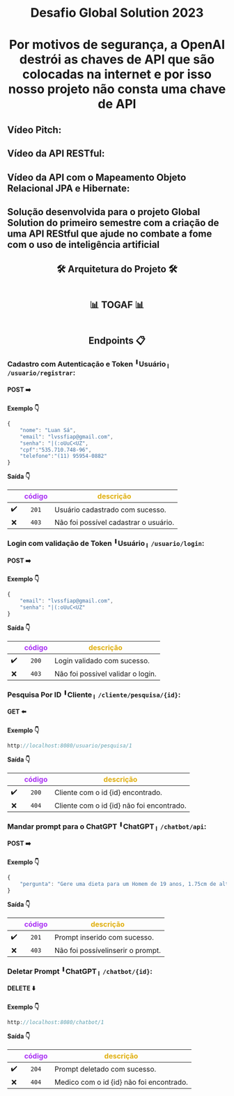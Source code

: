 <h1 align="center">Desafio Global Solution 2023</h1>

<h1 align="center">Por motivos de segurança, a OpenAI destrói as chaves de API que são colocadas na internet e por isso nosso projeto não consta uma chave de API</h1>
<h2> Vídeo Pitch: </h2>
<h2> Vídeo da API RESTful: </h2>
<h2> Vídeo da API com o Mapeamento Objeto Relacional JPA e Hibernate: </h2>

<h2> Solução desenvolvida para o projeto Global Solution do primeiro semestre com a criação de uma API REStful que ajude no combate a fome com o uso de inteligência artificial</h2>

<h2 align="center">🛠 Arquitetura do Projeto 🛠</h2>
<div align="center">
    <img height src=""/>
</div>

<h2 align="center">📊 TOGAF 📊</h2>
<div align="center">
    <img height src=""/>
</div>

<h2 align="center">Endpoints 📋</h2>

### Cadastro com Autenticação e Token ╹Usuário╷ **`/usuario/registrar`**:

#### POST ➡️

**Exemplo 👇**
```js
{
	"nome": "Luan Sá",
	"email": "lvssfiap@gmail.com",
	"senha": "|(:oUuC<UZ",
	"cpf":"535.710.748-96",
	"telefone":"(11) 95954-0882"
}
```

**Saída 👇**

|  | <font color="#aa31f5">código</font> | <font color="#e0af0d">descrição</font> |
|:------:|:------:|-----------|
✔️ | `201` | Usuário cadastrado com sucesso.
❌ | `403` | Não foi possível cadastrar o usuário.


### Login com validação de Token ╹Usuário╷ **`/usuario/login`**:

#### POST ➡️

**Exemplo 👇**
```js
{
	"email": "lvssfiap@gmail.com",
	"senha": "|(:oUuC<UZ"
}
```

**Saída 👇**

|  | <font color="#aa31f5">código</font> | <font color="#e0af0d">descrição</font> |
|:------:|:------:|-----------|
| ✔️ | `200` | Login validado com sucesso.
| ❌ | `403` | Não foi possivel validar o login.


### Pesquisa Por ID ╹Cliente╷ **`/cliente/pesquisa/{id}`**:

#### GET ⬅️

**Exemplo 👇**
```js
http://localhost:8080/usuario/pesquisa/1
```

**Saída 👇**

|  | <font color="#aa31f5">código</font> | <font color="#e0af0d">descrição</font> |
|:------:|:------:|-----------|
| ✔️ | `200` | Cliente com o id {id} encontrado.
| ❌ | `404` | Cliente com o id {id} não foi encontrado.


### Mandar prompt para o ChatGPT ╹ChatGPT╷ **`/chatbot/api`**:

#### POST ➡️

**Exemplo 👇**
```js
{
	"pergunta": "Gere uma dieta para um Homem de 19 anos, 1.75cm de altura, 85 kg, que não prática nenhuma atividade física",
}
```

**Saída 👇**

|  | <font color="#aa31f5">código</font> | <font color="#e0af0d">descrição</font> |
|:------:|:------:|-----------|
✔️ | `201` | Prompt inserido com sucesso.
❌ | `403` | Não foi possívelinserir o prompt.

### Deletar Prompt ╹ChatGPT╷ **`/chatbot/{id}`**:

#### DELETE ⬇️

**Exemplo 👇**
```js
http://localhost:8080/chatbot/1
```

**Saída 👇**

|  | <font color="#aa31f5">código</font> | <font color="#e0af0d">descrição</font> |
|:------:|:------:|-----------|
| ✔️ | `204` | Prompt deletado com sucesso.
| ❌ | `404` | Medico com o id {id} não foi encontrado.
